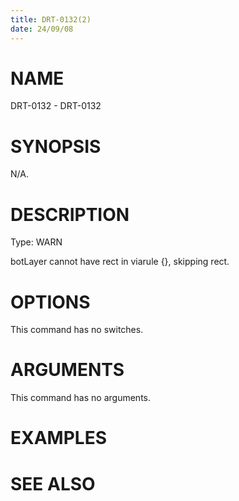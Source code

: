 ```yaml
---
title: DRT-0132(2)
date: 24/09/08
---
```


# NAME

DRT-0132 - DRT-0132

# SYNOPSIS

N/A.

# DESCRIPTION

Type: WARN

botLayer cannot have rect in viarule {}, skipping rect.

# OPTIONS

This command has no switches.

# ARGUMENTS

This command has no arguments.

# EXAMPLES

# SEE ALSO
